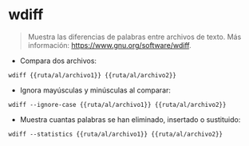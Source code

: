 # wdiff

> Muestra las diferencias de palabras entre archivos de texto.
> Más información: <https://www.gnu.org/software/wdiff>.

- Compara dos archivos:

`wdiff {{ruta/al/archivo1}} {{ruta/al/archivo2}}`

- Ignora mayúsculas y minúsculas al comparar:

`wdiff --ignore-case {{ruta/al/archivo1}} {{ruta/al/archivo2}}`

- Muestra cuantas palabras se han eliminado, insertado o sustituido:

`wdiff --statistics {{ruta/al/archivo1}} {{ruta/al/archivo2}}`
